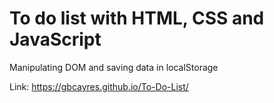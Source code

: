 # To do list with HTML, CSS and JavaScript
Manipulating DOM and saving data in localStorage

Link: https://gbcayres.github.io/To-Do-List/

